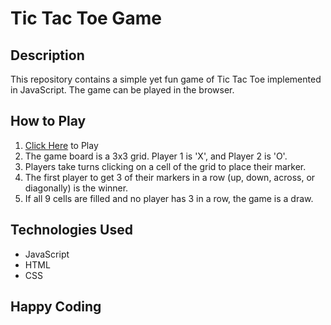 # Tic Tac Toe Game

## Description
This repository contains a simple yet fun game of Tic Tac Toe implemented in JavaScript. The game can be played in the browser.

## How to Play
1. <a href="https://danielhashmi.github.io/Tic-Tac-Toe/">Click Here<a/> to Play
2. The game board is a 3x3 grid. Player 1 is 'X', and Player 2 is 'O'.
3. Players take turns clicking on a cell of the grid to place their marker.
4. The first player to get 3 of their markers in a row (up, down, across, or diagonally) is the winner.
5. If all 9 cells are filled and no player has 3 in a row, the game is a draw.

## Technologies Used
- JavaScript
- HTML
- CSS

## Happy Coding
